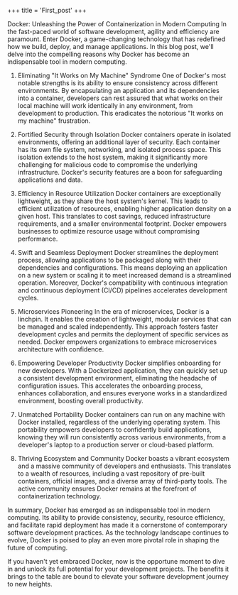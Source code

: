 +++
title = 'First_post'
+++

Docker: Unleashing the Power of Containerization in Modern Computing
In the fast-paced world of software development, agility and efficiency are paramount. Enter Docker, a game-changing technology that has redefined how we build, deploy, and manage applications. In this blog post, we'll delve into the compelling reasons why Docker has become an indispensable tool in modern computing.

1. Eliminating "It Works on My Machine" Syndrome
   One of Docker's most notable strengths is its ability to ensure consistency across different environments. By encapsulating an application and its dependencies into a container, developers can rest assured that what works on their local machine will work identically in any environment, from development to production. This eradicates the notorious "It works on my machine" frustration.

2. Fortified Security through Isolation
   Docker containers operate in isolated environments, offering an additional layer of security. Each container has its own file system, networking, and isolated process space. This isolation extends to the host system, making it significantly more challenging for malicious code to compromise the underlying infrastructure. Docker's security features are a boon for safeguarding applications and data.

3. Efficiency in Resource Utilization
   Docker containers are exceptionally lightweight, as they share the host system's kernel. This leads to efficient utilization of resources, enabling higher application density on a given host. This translates to cost savings, reduced infrastructure requirements, and a smaller environmental footprint. Docker empowers businesses to optimize resource usage without compromising performance.

4. Swift and Seamless Deployment
   Docker streamlines the deployment process, allowing applications to be packaged along with their dependencies and configurations. This means deploying an application on a new system or scaling it to meet increased demand is a streamlined operation. Moreover, Docker's compatibility with continuous integration and continuous deployment (CI/CD) pipelines accelerates development cycles.

5. Microservices Pioneering
   In the era of microservices, Docker is a linchpin. It enables the creation of lightweight, modular services that can be managed and scaled independently. This approach fosters faster development cycles and permits the deployment of specific services as needed. Docker empowers organizations to embrace microservices architecture with confidence.

6. Empowering Developer Productivity
   Docker simplifies onboarding for new developers. With a Dockerized application, they can quickly set up a consistent development environment, eliminating the headache of configuration issues. This accelerates the onboarding process, enhances collaboration, and ensures everyone works in a standardized environment, boosting overall productivity.

7. Unmatched Portability
   Docker containers can run on any machine with Docker installed, regardless of the underlying operating system. This portability empowers developers to confidently build applications, knowing they will run consistently across various environments, from a developer's laptop to a production server or cloud-based platform.

8. Thriving Ecosystem and Community
   Docker boasts a vibrant ecosystem and a massive community of developers and enthusiasts. This translates to a wealth of resources, including a vast repository of pre-built containers, official images, and a diverse array of third-party tools. The active community ensures Docker remains at the forefront of containerization technology.

In summary, Docker has emerged as an indispensable tool in modern computing. Its ability to provide consistency, security, resource efficiency, and facilitate rapid deployment has made it a cornerstone of contemporary software development practices. As the technology landscape continues to evolve, Docker is poised to play an even more pivotal role in shaping the future of computing.

If you haven't yet embraced Docker, now is the opportune moment to dive in and unlock its full potential for your development projects. The benefits it brings to the table are bound to elevate your software development journey to new heights.